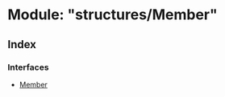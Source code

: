 # Module: "structures/Member"

## Index

### Interfaces

* [Member](../interfaces/_structures_member_.member.md)
